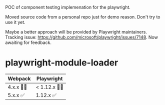 POC of component testing implemenation for the playwright.

Moved source code from a personal repo just for demo reason. Don't try to use it yet.

Maybe a better approach will be provided by Playwright maintainers. Tracking issue: https://github.com/microsoft/playwright/issues/7148. Now awaiting for feedback.

# playwright-module-loader

| Webpack | Playwright |
| --- | --- |
| 4.x.x 🤷‍♂️ | < 1.12.x 🤷‍♂️| 
| 5.x.x ✅ | 1.12.x ✅ |
